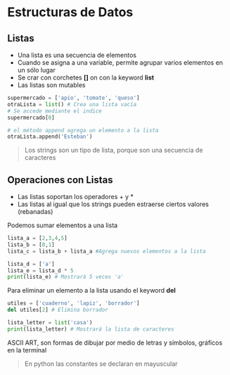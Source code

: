 # Estructuras de Datos

## Listas

* Una lista es una secuencia de elementos
* Cuando se asigna a una variable, permite agrupar varios elementos en un sólo lugar
* Se crar con corchetes **[]** on con la keyword **list**
* Las listas son mutables

```python
supermercado = ['apio', 'tomate', 'queso']
otraLista = list() # Crea una lista vacía
# Se accede mediante el indice
supermercado[0]

# el método append agrega un elemento a la lista
otraLista.append('Esteban')
```

> Los strings son un tipo de lista, porque son una secuencia de caracteres


## Operaciones con Listas

* Las listas soportan los operadores + y *
* Las listas al igual que los strings pueden estraerse ciertos valores (rebanadas)

Podemos sumar elementos a una lista
```python
lista_a = [2,3,4,5]
lista_b = [0,1]
lista_c = lista_b + lista_a #Agrega nuevos elementos a la lista

lista_d = ['a']
lista_e = lista_d * 5
print(lista_e) # Mostrará 5 veces 'a'
```

Para eliminar un elemento a la lista usando el keyword **del**
```python
utiles = ['cuaderno', 'lapiz', 'borrador']
del utiles[2] # Elimina borrador

lista_letter = list('casa')
print(lista_letter) # Mostrará la lista de caracteres
```


ASCII ART, son formas de dibujar por medio de letras y símbolos, gráficos en la terminal

> En python las constantes se declaran en mayuscular 